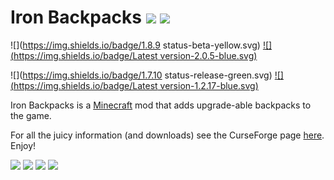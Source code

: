 # Iron Backpacks [![](http://cf.way2muchnoise.eu/short_227049_downloads.svg)](https://minecraft.curseforge.com/projects/iron-backpacks) ![](http://cf.way2muchnoise.eu/versions/For%20MC_227049_all.svg)

![](https://img.shields.io/badge/1.8.9 status-beta-yellow.svg)
[![](https://img.shields.io/badge/Latest version-2.0.5-blue.svg)](https://minecraft.curseforge.com/projects/iron-backpacks/files?filter-game-version=1738749986%3A4&filter-status=1)


![](https://img.shields.io/badge/1.7.10 status-release-green.svg)
[![](https://img.shields.io/badge/Latest version-1.2.17-blue.svg)](https://minecraft.curseforge.com/projects/iron-backpacks/files?filter-game-version=1738749986%3A5&filter-status=1)

Iron Backpacks is a [Minecraft](https://minecraft.net/) mod that adds upgrade-able backpacks to the game.

For all the juicy information (and downloads) see the CurseForge page [here](http://minecraft.curseforge.com/projects/iron-backpacks). Enjoy!

![](https://github.com/gr8pefish/IronBackpacks/blob/master-1.7.10/src/main/resources/assets/ironbackpacks/textures/items/backpack_basic.png) ![](https://github.com/gr8pefish/IronBackpacks/blob/master-1.7.10/src/main/resources/assets/ironbackpacks/textures/items/backpack_iron.png) ![](https://github.com/gr8pefish/IronBackpacks/blob/master-1.7.10/src/main/resources/assets/ironbackpacks/textures/items/backpack_gold.png) ![](https://github.com/gr8pefish/IronBackpacks/blob/master-1.7.10/src/main/resources/assets/ironbackpacks/textures/items/backpack_diamond.png)





